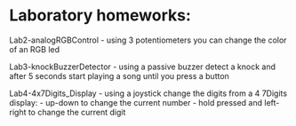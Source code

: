 # Laboratory homeworks:

Lab2-analogRGBControl - using 3 potentiometers you can change the color of an RGB led

Lab3-knockBuzzerDetector - using a passive buzzer detect a knock and after 5 seconds start playing a song until you press a button

Lab4-4x7Digits_Display - using a joystick change the digits from a 4 7Digits display: 
                               - up-down to change the current number
                               - hold pressed and left-right to change the current digit
